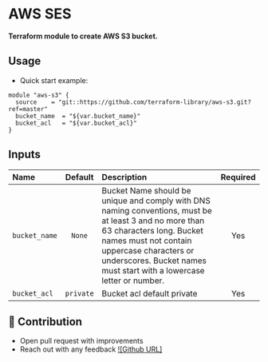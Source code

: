 # AWS SES

**Terraform module to create AWS S3 bucket.**


## Usage

* Quick start example:

```hcl
module "aws-s3" {
  source    = "git::https://github.com/terraform-library/aws-s3.git?ref=master"
  bucket_name  = "${var.bucket_name}"
  bucket_acl   = "${var.bucket_acl}"
}
```



## Inputs

| Name                  |    Default    | Description                               | Required |
|:----------------------|:-------------:|:------------------------------------------|:--------:|
| `bucket_name`          |    `None`     | Bucket Name should be unique and comply with DNS naming conventions, must be at least 3 and no more than 63 characters long. Bucket names must not contain uppercase characters or underscores. Bucket names must start with a lowercase letter or number.     |    Yes   |
| `bucket_acl`      |    `private`     | Bucket acl default private       |    Yes   |


       
## 👬 Contribution

- Open pull request with improvements
- Reach out with any feedback [![Github URL]](https://github.com/AmjadHussainSyed)
                                         